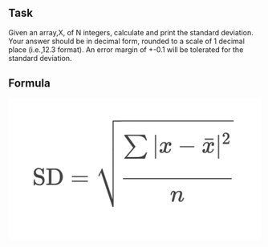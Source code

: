 ## Task
Given an array,X, of N integers, calculate and print the standard deviation. Your answer should be in decimal form, 
rounded to a scale of 1 decimal place (i.e.,12.3 format). An error margin of +-0.1 
will be tolerated for the standard deviation.


## Formula

![alt text](https://github.com/viniciuszambotti/statistics/blob/master/Standard_Deviation/formula.png)
